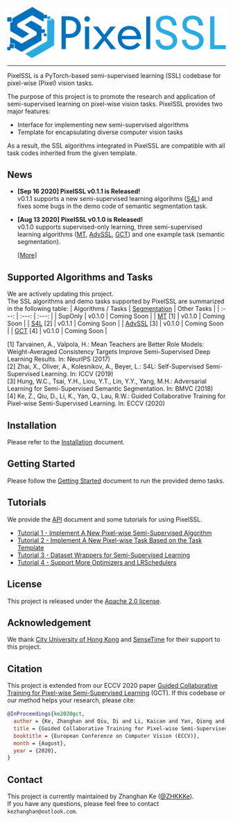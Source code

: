 <div align="center">
  <img src="docs/img/pixelssl-logo.png" width="650"/>
</div>

---

PixelSSL is a PyTorch-based semi-supervised learning (SSL) codebase for pixel-wise (Pixel) vision tasks.

The purpose of this project is to promote the research and application of semi-supervised learning on pixel-wise vision tasks. PixelSSL provides two major features:
- Interface for implementing new semi-supervised algorithms
- Template for encapsulating diverse computer vision tasks

As a result, the SSL algorithms integrated in PixelSSL are compatible with all task codes inherited from the given template. 

<!-- This project includes the code of our ECCV 2020 paper [Guided Collaborative Training for Pixel-wise Semi-Supervised Learning](https://arxiv.org/abs/2008.05258) (GCT). -->

## News
- **[Sep 16 2020] PixelSSL v0.1.1 is Released!**  
  v0.1.1 supports a new semi-supervised learning algorihms ([S4L](https://arxiv.org/abs/1905.03670)) and fixes some bugs in the demo code of semantic segmentation task.
  

- **[Aug 13 2020] PixelSSL v0.1.0 is Released!**  
  v0.1.0 supports supervised-only learning, three semi-supervised learning algorithms 
  ([MT](https://arxiv.org/abs/1703.01780), 
  [AdvSSL](https://arxiv.org/abs/1802.07934), 
  [GCT](https://arxiv.org/abs/2008.05258)) 
  and one example task (semantic segmentation).

  [[More](docs/updates.md)]


## Supported Algorithms and Tasks
We are actively updating this project.  
The SSL algorithms and demo tasks supported by PixelSSL are summarized in the following table: 
| Algorithms / Tasks | [Segmentation](task/sseg) | Other Tasks | 
| :---: | :---: | :---: |
| SupOnly | v0.1.0 | Coming Soon |
| [MT](https://arxiv.org/abs/1703.01780) [1] | v0.1.0 | Coming Soon |
| [S4L](https://arxiv.org/abs/1905.03670) [2] | v0.1.1 | Coming Soon | 
| [AdvSSL](https://arxiv.org/abs/1802.07934) [3] | v0.1.0 | Coming Soon |
| [GCT](https://arxiv.org/abs/2008.05258) [4] | v0.1.0 | Coming Soon |


[1] Tarvainen, A., Valpola, H.: Mean Teachers are Better Role Models: Weight-Averaged
Consistency Targets Improve Semi-Supervised Deep Learning Results. In: NeurIPS
(2017)  
[2] Zhai, X., Oliver, A., Kolesnikov, A., Beyer, L.: S4L: Self-Supervised Semi-Supervised Learning. In: ICCV (2019)  
[3] Hung, W.C., Tsai, Y.H., Liou, Y.T., Lin, Y.Y., Yang, M.H.: Adversarial Learning
for Semi-Supervised Semantic Segmentation. In: BMVC (2018)  
[4] Ke, Z., Qiu, D., Li, K., Yan, Q., Lau, R.W.: Guided Collaborative Training for Pixel-wise Semi-Supervised Learning. In: ECCV (2020)


## Installation
Please refer to the [Installation](docs/installation.md) document.  


## Getting Started
Please follow the [Getting Started](docs/getting_started.md) document to run the provided demo tasks.


## Tutorials
We provide the [API](docs/api.md) document and some tutorials for using PixelSSL.
- [Tutorial 1 - Implement A New Pixel-wise Semi-Supervised Algorithm](docs/tutorial/tutorial-1.md)
- [Tutorial 2 - Implement A New Pixel-wise Task Based on the Task Template](docs/tutorial/tutorial-2.md)
- [Tutorial 3 - Dataset Wrappers for Semi-Supervised Learning](docs/tutorial/tutorial-3.md)
- [Tutorial 4 - Support More Optimizers and LRSchedulers](docs/tutorial/tutorial-4.md)


## License
This project is released under the [Apache 2.0 license](LICENSE).


## Acknowledgement
We thank [City University of Hong Kong](https://www.cityu.edu.hk/) and [SenseTime](https://www.sensetime.com/) for their support to this project.


## Citation
This project is extended from our ECCV 2020 paper [Guided Collaborative Training for Pixel-wise Semi-Supervised Learning](https://arxiv.org/abs/2008.05258) (GCT). If this codebase or our method helps your research, please cite:

```bibtex
@InProceedings{ke2020gct,
  author = {Ke, Zhanghan and Qiu, Di and Li, Kaican and Yan, Qiong and Lau, Rynson W.H.},
  title = {Guided Collaborative Training for Pixel-wise Semi-Supervised Learning},
  booktitle = {European Conference on Computer Vision (ECCV)},
  month = {August},
  year = {2020},
}
```

## Contact
This project is currently maintained by Zhanghan Ke ([@ZHKKKe](https://github.com/ZHKKKe)).  
If you have any questions, please feel free to contact `kezhanghan@outlook.com`.
